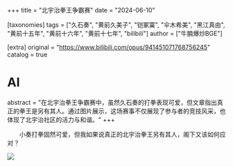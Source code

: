 +++
title = "北宇治拳王争霸赛"
date = "2024-06-10"

[taxonomies]
tags = ["久石奏", "黄前久美子", "铠冢霙", "伞木希美", "黑江真由", "黄前十五年", "黄前十六年", "黄前十七年", "bilibili"]
author = ["牛腩爆炒BGE"]

[extra]
original = "https://www.bilibili.com/opus/941451071768756245"
catalog = true
# AI 
abstract = "在北宇治拳王争霸赛中，虽然久石奏的打拳表现可爱，但文章指出真正的拳王是另有其人。通过图片展示，这场赛事不仅展现了参与者的竞技风采，也体现了北宇治社区的活力与和谐。"
+++


&emsp;&emsp;小奏打拳固然可爱，但我如果说真正的北宇治拳王另有其人，阁下又该如何应对？

![](/images/北宇治拳王争霸赛.jpg)